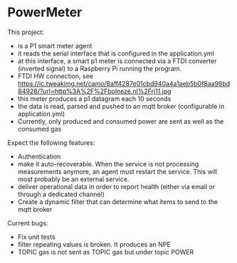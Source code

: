 # PowerMeter
This project:
* is a P1 smart meter agent
* it reads the serial interface that is configured in the application.yml
* at this interface, a smart p1 meter is connected via a FTDI converter (inverted signal) to a Raspberry Pi running the program.
* FTDI HW connection, see https://ic.tweakimg.net/camo/8aff4287e01cbd940a4a1aeb5b0f8aa98bd84928/?url=http%3A%2F%2Fbolneze.nl%2Frj11.jpg
* this meter produces a p1 datagram each 10 seconds
* the data is read, parsed and pushed to an mqtt broker (configurable in application.yml)
* Currently, only produced and consumed power are sent as well as the consumed gas

Expect the following features:
* Authentication
* make it auto-recoverable. When the service is not processing measurements anymore, an agent must restart the service. This will most probably be an external service.
* deliver operational data in order to report health (either via email or through a dedicated channel)
* Create a dynamic filter that can determine what items to send to the mqtt broker

Current bugs:
* Fix unit tests
* filter repeating values is broken. It produces an NPE
* TOPIC gas is not sent as TOPIC gas but under topic POWER
